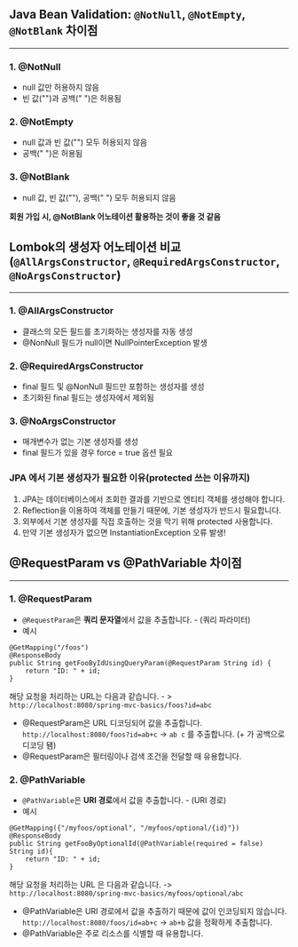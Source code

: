 ## **Java Bean Validation: `@NotNull`, `@NotEmpty`, `@NotBlank` 차이점**  

---

### 1. @NotNull

* null 값만 허용하지 않음
* 빈 값("")과 공백(" ")은 허용됨

### 2. @NotEmpty 

* null 값과 빈 값("") 모두 허용되지 않음
* 공백(" ")은 허용됨

### 3. @NotBlank 

* null 값, 빈 값(""), 공백(" ") 모두 허용되지 않음

**회원 가입 시, @NotBlank 어노테이션 활용하는 것이 좋을 것 같음**


## **Lombok의 생성자 어노테이션 비교 (`@AllArgsConstructor`, `@RequiredArgsConstructor`, `@NoArgsConstructor`)**

---

### 1. @AllArgsConstructor 

* 클래스의 모든 필드를 초기화하는 생성자를 자동 생성
* @NonNull 필드가 null이면 NullPointerException 발생

### 2. @RequiredArgsConstructor 

* final 필드 및 @NonNull 필드만 포함하는 생성자를 생성
* 초기화된 final 필드는 생성자에서 제외됨

### 3. @NoArgsConstructor 

* 매개변수가 없는 기본 생성자를 생성
* final 필드가 있을 경우 force = true 옵션 필요

### JPA 에서 기본 생성자가 필요한 이유(protected 쓰는 이유까지)

1. JPA는 데이터베이스에서 조회한 결과를 기반으로 엔티티 객체를 생성해야 합니다.
2. Reflection을 이용하여 객체를 만들기 때문에, 기본 생성자가 반드시 필요합니다.
3. 외부에서 기본 생성자를 직접 호출하는 것을 막기 위해 protected 사용합니다.
3. 만약 기본 생성자가 없으면 InstantiationException 오류 발생!


## @RequestParam vs @PathVariable 차이점

---

### 1. @RequestParam

*  `@RequestParam`은 **쿼리 문자열**에서 값을 추출합니다. - (쿼리 파라미터)
* 예시
~~~
@GetMapping("/foos")
@ResponseBody
public String getFooByIdUsingQueryParam(@RequestParam String id) {
    return "ID: " + id;
}
~~~

해당 요청을 처리하는 URL는 다음과 같습니다. - > `http://localhost:8080/spring-mvc-basics/foos?id=abc`

* @RequestParam은 URL 디코딩되어 값을 추출합니다. 
`http://localhost:8080/foos?id=ab+c` -> `ab c` 를 추출합니다. (+ 가 공백으로 디코딩 됌)
* @RequestParam은 필터링이나 검색 조건을 전달할 때 유용합니다.

### 2. @PathVariable

* `@PathVariable`은 **URI 경로**에서 값을 추출합니다. - (URI 경로)
* 예시
~~~
@GetMapping({"/myfoos/optional", "/myfoos/optional/{id}"})
@ResponseBody
public String getFooByOptionalId(@PathVariable(required = false) String id){
    return "ID: " + id;
}
~~~

해당 요청을 처리하는 URL 은 다음과 같습니다. -> `http://localhost:8080/spring-mvc-basics/myfoos/optional/abc`

* @PathVariable은 URI 경로에서 값을 추출하기 때문에 값이 인코딩되지 않습니다.
`http://localhost:8080/foos/id=ab+c` -> `ab+b` 값을 정확하게 추출합니다.
* @PathVariable은 주로 리소스를 식별할 때 유용합니다.
